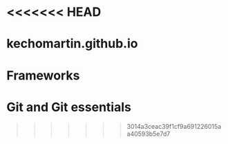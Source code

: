 <<<<<<< HEAD
=======
# kechomartin.github.io
# Frameworks 
# Git and Git essentials
>>>>>>> 3014a3ceac39f1cf9a691226015aa40593b5e7d7
